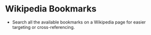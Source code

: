 # Wikipedia Bookmarks

- Search all the available bookmarks on a Wikipedia page for easier targeting or cross-referencing.
